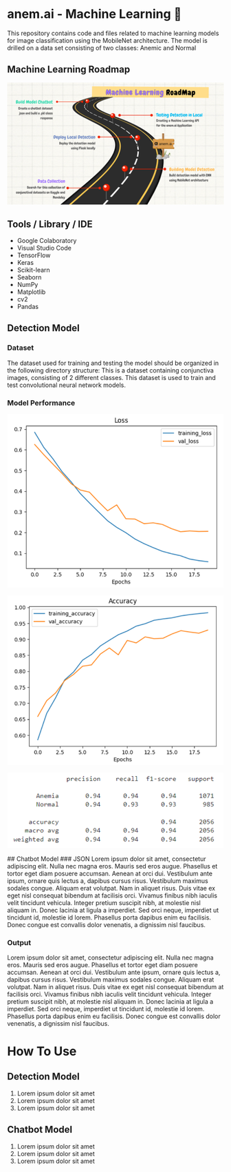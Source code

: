 # anem.ai - Machine Learning 🤖
This repository contains code and files related to machine learning models for image classification using the MobileNet architecture. The model is drilled on a data set consisting of two classes: Anemic and Normal

## Machine Learning Roadmap
<p>
   <img src ="Images/ML Roadmap.png"/>
</p>

## Tools / Library / IDE
- Google Colaboratory
- Visual Studio Code
- TensorFlow
- Keras
- Scikit-learn
- Seaborn
- NumPy
- Matplotlib
- cv2
- Pandas

## Detection Model 
### Dataset
The dataset used for training and testing the model should be organized in the following directory structure:
This is a dataset containing conjunctiva images, consisting of 2 different classes. This dataset is used to train and test convolutional neural network models.

### Model Performance
<p>
   <img src ="Images/Loss.png"/>
</p>
<p>
   <img src ="Images/Accuracy.png"/>
</p>
<p>
   <img src ="Images/Performance.png"/>
</p>
## Chatbot Model 
### JSON
Lorem ipsum dolor sit amet, consectetur adipiscing elit. Nulla nec magna eros. Mauris sed eros augue. Phasellus et tortor eget diam posuere accumsan. Aenean at orci dui. Vestibulum ante ipsum, ornare quis lectus a, dapibus cursus risus. Vestibulum maximus sodales congue. Aliquam erat volutpat. Nam in aliquet risus. Duis vitae ex eget nisl consequat bibendum at facilisis orci. Vivamus finibus nibh iaculis velit tincidunt vehicula. Integer pretium suscipit nibh, at molestie nisl aliquam in. Donec lacinia at ligula a imperdiet. Sed orci neque, imperdiet ut tincidunt id, molestie id lorem. Phasellus porta dapibus enim eu facilisis. Donec congue est convallis dolor venenatis, a dignissim nisl faucibus.

### Output
Lorem ipsum dolor sit amet, consectetur adipiscing elit. Nulla nec magna eros. Mauris sed eros augue. Phasellus et tortor eget diam posuere accumsan. Aenean at orci dui. Vestibulum ante ipsum, ornare quis lectus a, dapibus cursus risus. Vestibulum maximus sodales congue. Aliquam erat volutpat. Nam in aliquet risus. Duis vitae ex eget nisl consequat bibendum at facilisis orci. Vivamus finibus nibh iaculis velit tincidunt vehicula. Integer pretium suscipit nibh, at molestie nisl aliquam in. Donec lacinia at ligula a imperdiet. Sed orci neque, imperdiet ut tincidunt id, molestie id lorem. Phasellus porta dapibus enim eu facilisis. Donec congue est convallis dolor venenatis, a dignissim nisl faucibus.

# How To Use
## Detection Model
1. Lorem ipsum dolor sit amet
2. Lorem ipsum dolor sit amet
3. Lorem ipsum dolor sit amet

## Chatbot Model
1. Lorem ipsum dolor sit amet
2. Lorem ipsum dolor sit amet
3. Lorem ipsum dolor sit amet
